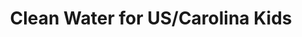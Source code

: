 ---
title: Clean Water for US/Carolina Kids
publishDate: 2020-03-04 00:00:00
img: /assets/cwusk.png
img_alt: CWUSK Website Landing page
link: https://www.cleanwaterforuskids.org/
description: |
  A website used to support work related to the "Water Infrustructure Improvements for the Nation" Act. Users can sign up, request water testing kits, and view water testing kit lab analysis results through the website. The website also supports administrative work such as analytics and monitoring results.
tags:
  - Docker
  - Django
  - React
  - Wagtail CMS
---